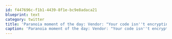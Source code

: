 ```yaml
---
id: f447696c-f1b1-4439-8f1e-bc9e8adaca21
blueprint: text
category: twitter
title: 'Paranoia moment of the day: Vendor: "Your code isn''t encrypting CC#s anymore." 20 minutes later: "Oh wait, yeah it is."'
caption: 'Paranoia moment of the day: Vendor: "Your code isn''t encrypting CC#s anymore." 20 minutes later: "Oh wait, yeah it is."'
---
```

